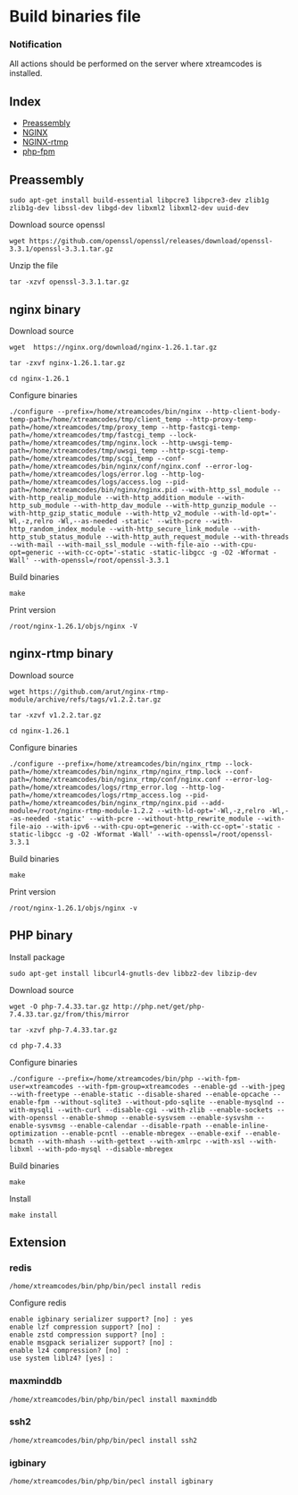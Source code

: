# Build binaries file

### Notification

All actions should be performed on the server where xtreamcodes is installed.

## Index

* [Preassembly](#preassembly)
* [NGINX](#nginx-binary)
* [NGINX-rtmp](#nginx-rtmp-binary)
* [php-fpm](#php-binary)


## Preassembly
```
sudo apt-get install build-essential libpcre3 libpcre3-dev zlib1g zlib1g-dev libssl-dev libgd-dev libxml2 libxml2-dev uuid-dev
```


Download source openssl
``` 
wget https://github.com/openssl/openssl/releases/download/openssl-3.3.1/openssl-3.3.1.tar.gz
```
Unzip the file
```
tar -xzvf openssl-3.3.1.tar.gz
```

## nginx binary
Download source
```
wget  https://nginx.org/download/nginx-1.26.1.tar.gz
```

```
tar -zxvf nginx-1.26.1.tar.gz
```

```
cd nginx-1.26.1
```

Configure binaries
```
./configure --prefix=/home/xtreamcodes/bin/nginx --http-client-body-temp-path=/home/xtreamcodes/tmp/client_temp --http-proxy-temp-path=/home/xtreamcodes/tmp/proxy_temp --http-fastcgi-temp-path=/home/xtreamcodes/tmp/fastcgi_temp --lock-path=/home/xtreamcodes/tmp/nginx.lock --http-uwsgi-temp-path=/home/xtreamcodes/tmp/uwsgi_temp --http-scgi-temp-path=/home/xtreamcodes/tmp/scgi_temp --conf-path=/home/xtreamcodes/bin/nginx/conf/nginx.conf --error-log-path=/home/xtreamcodes/logs/error.log --http-log-path=/home/xtreamcodes/logs/access.log --pid-path=/home/xtreamcodes/bin/nginx/nginx.pid --with-http_ssl_module --with-http_realip_module --with-http_addition_module --with-http_sub_module --with-http_dav_module --with-http_gunzip_module --with-http_gzip_static_module --with-http_v2_module --with-ld-opt='-Wl,-z,relro -Wl,--as-needed -static' --with-pcre --with-http_random_index_module --with-http_secure_link_module --with-http_stub_status_module --with-http_auth_request_module --with-threads --with-mail --with-mail_ssl_module --with-file-aio --with-cpu-opt=generic --with-cc-opt='-static -static-libgcc -g -O2 -Wformat -Wall' --with-openssl=/root/openssl-3.3.1
```

Build binaries
```
make
```

Print version
```
/root/nginx-1.26.1/objs/nginx -V
```


## nginx-rtmp binary
Download source
```
wget https://github.com/arut/nginx-rtmp-module/archive/refs/tags/v1.2.2.tar.gz
```

```
tar -xzvf v1.2.2.tar.gz
```

```
cd nginx-1.26.1
```

Configure binaries
```
./configure --prefix=/home/xtreamcodes/bin/nginx_rtmp --lock-path=/home/xtreamcodes/bin/nginx_rtmp/nginx_rtmp.lock --conf-path=/home/xtreamcodes/bin/nginx_rtmp/conf/nginx.conf --error-log-path=/home/xtreamcodes/logs/rtmp_error.log --http-log-path=/home/xtreamcodes/logs/rtmp_access.log --pid-path=/home/xtreamcodes/bin/nginx_rtmp/nginx.pid --add-module=/root/nginx-rtmp-module-1.2.2 --with-ld-opt='-Wl,-z,relro -Wl,--as-needed -static' --with-pcre --without-http_rewrite_module --with-file-aio --with-ipv6 --with-cpu-opt=generic --with-cc-opt='-static -static-libgcc -g -O2 -Wformat -Wall' --with-openssl=/root/openssl-3.3.1
```

Build binaries
```
make
```

Print version
```
/root/nginx-1.26.1/objs/nginx -v
```

## PHP binary
Install package 
```
sudo apt-get install libcurl4-gnutls-dev libbz2-dev libzip-dev
```
Download source
```
wget -O php-7.4.33.tar.gz http://php.net/get/php-7.4.33.tar.gz/from/this/mirror
```

```
tar -xzvf php-7.4.33.tar.gz
```

```
cd php-7.4.33
```

Configure binaries
```
./configure --prefix=/home/xtreamcodes/bin/php --with-fpm-user=xtreamcodes --with-fpm-group=xtreamcodes --enable-gd --with-jpeg --with-freetype --enable-static --disable-shared --enable-opcache --enable-fpm --without-sqlite3 --without-pdo-sqlite --enable-mysqlnd --with-mysqli --with-curl --disable-cgi --with-zlib --enable-sockets --with-openssl --enable-shmop --enable-sysvsem --enable-sysvshm --enable-sysvmsg --enable-calendar --disable-rpath --enable-inline-optimization --enable-pcntl --enable-mbregex --enable-exif --enable-bcmath --with-mhash --with-gettext --with-xmlrpc --with-xsl --with-libxml --with-pdo-mysql --disable-mbregex
```

Build binaries
```
make
```

Install
```
make install
```

## Extension

### redis

```
/home/xtreamcodes/bin/php/bin/pecl install redis
```

Configure redis
```
enable igbinary serializer support? [no] : yes
enable lzf compression support? [no] : 
enable zstd compression support? [no] : 
enable msgpack serializer support? [no] :
enable lz4 compression? [no] : 
use system liblz4? [yes] : 
```

### maxminddb
```
/home/xtreamcodes/bin/php/bin/pecl install maxminddb
```

### ssh2
```
/home/xtreamcodes/bin/php/bin/pecl install ssh2
```

### igbinary
```
/home/xtreamcodes/bin/php/bin/pecl install igbinary
```